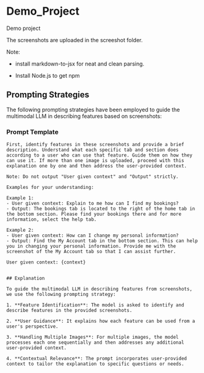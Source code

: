 # Demo_Project
Demo project

The screenshots are uploaded in the screeshot folder.

Note: 
- install markdown-to-jsx for neat and clean parsing.

- Install Node.js to get npm


## Prompting Strategies

The following prompting strategies have been employed to guide the multimodal LLM in describing features based on screenshots:

### Prompt Template

```text
First, identify features in these screenshots and provide a brief description. Understand what each specific tab and section does according to a user who can use that feature. Guide them on how they can use it. If more than one image is uploaded, proceed with this explanation one by one and then address the user-provided context.

Note: Do not output "User given context" and "Output" strictly.

Examples for your understanding:

Example 1:
- User given context: Explain to me how can I find my bookings?
- Output: The bookings tab is located to the right of the home tab in the bottom section. Please find your bookings there and for more information, select the help tab.

Example 2:
- User given context: How can I change my personal information?
- Output: Find the My Account tab in the bottom section. This can help you in changing your personal information. Provide me with the screenshot of the My Account tab so that I can assist further.

User given context: {context}


## Explanation

To guide the multimodal LLM in describing features from screenshots, we use the following prompting strategy:

1. **Feature Identification**: The model is asked to identify and describe features in the provided screenshots.

2. **User Guidance**: It explains how each feature can be used from a user's perspective.

3. **Handling Multiple Images**: For multiple images, the model processes each one sequentially and then addresses any additional user-provided context.

4. **Contextual Relevance**: The prompt incorporates user-provided context to tailor the explanation to specific questions or needs.



